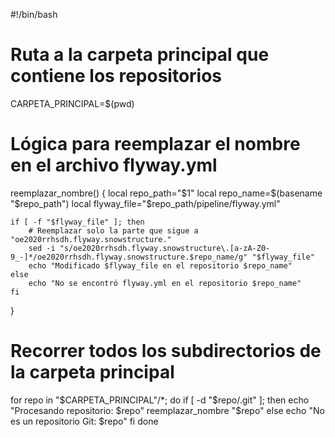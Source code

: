 #!/bin/bash

# Ruta a la carpeta principal que contiene los repositorios
CARPETA_PRINCIPAL=$(pwd)

# Lógica para reemplazar el nombre en el archivo flyway.yml
reemplazar_nombre() {
    local repo_path="$1"
    local repo_name=$(basename "$repo_path")
    local flyway_file="$repo_path/pipeline/flyway.yml"
    
    if [ -f "$flyway_file" ]; then
        # Reemplazar solo la parte que sigue a "oe2020rrhsdh.flyway.snowstructure."
        sed -i "s/oe2020rrhsdh.flyway.snowstructure\.[a-zA-Z0-9_-]*/oe2020rrhsdh.flyway.snowstructure.$repo_name/g" "$flyway_file"
        echo "Modificado $flyway_file en el repositorio $repo_name"
    else
        echo "No se encontró flyway.yml en el repositorio $repo_name"
    fi
}

# Recorrer todos los subdirectorios de la carpeta principal
for repo in "$CARPETA_PRINCIPAL"/*; do
    if [ -d "$repo/.git" ]; then
        echo "Procesando repositorio: $repo"
        reemplazar_nombre "$repo"
    else
        echo "No es un repositorio Git: $repo"
    fi
done
